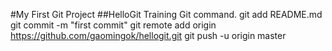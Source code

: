#My First Git Project
##HelloGit
Training Git command.
git add README.md
git commit -m "first commit"
git remote add origin https://github.com/gaomingok/hellogit.git
git push -u origin master
